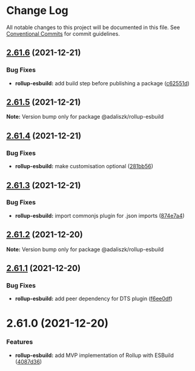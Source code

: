 # Change Log

All notable changes to this project will be documented in this file.
See [Conventional Commits](https://conventionalcommits.org) for commit guidelines.

## [2.61.6](https://github.com/adaliszk/node-toolbox/compare/@adaliszk/rollup-esbuild@2.61.5...@adaliszk/rollup-esbuild@2.61.6) (2021-12-21)


### Bug Fixes

* **rollup-esbuild:** add build step before publishing a package ([c62551d](https://github.com/adaliszk/node-toolbox/commit/c62551d3708a83ab518ddf3f8ead28721b86d1d0))





## [2.61.5](https://github.com/adaliszk/node-toolbox/compare/@adaliszk/rollup-esbuild@2.61.4...@adaliszk/rollup-esbuild@2.61.5) (2021-12-21)

**Note:** Version bump only for package @adaliszk/rollup-esbuild





## [2.61.4](https://github.com/adaliszk/node-toolbox/compare/@adaliszk/rollup-esbuild@2.61.3...@adaliszk/rollup-esbuild@2.61.4) (2021-12-21)


### Bug Fixes

* **rollup-esbuild:** make customisation optional ([281bb56](https://github.com/adaliszk/node-toolbox/commit/281bb561d4c2a931b4f401b98bc97f628978ac2e))





## [2.61.3](https://github.com/adaliszk/node-toolbox/compare/@adaliszk/rollup-esbuild@2.61.2...@adaliszk/rollup-esbuild@2.61.3) (2021-12-21)


### Bug Fixes

* **rollup-esbuild:** import commonjs plugin for .json imports ([874e7a4](https://github.com/adaliszk/node-toolbox/commit/874e7a463acda09f349f593b7ae7822e8d261b21))





## [2.61.2](https://github.com/adaliszk/node-toolbox/compare/@adaliszk/rollup-esbuild@2.61.1...@adaliszk/rollup-esbuild@2.61.2) (2021-12-20)

**Note:** Version bump only for package @adaliszk/rollup-esbuild





## [2.61.1](https://github.com/adaliszk/node-toolbox/compare/@adaliszk/rollup-esbuild@2.61.0...@adaliszk/rollup-esbuild@2.61.1) (2021-12-20)


### Bug Fixes

* **rollup-esbuild:** add peer dependency for DTS plugin ([f6ee0df](https://github.com/adaliszk/node-toolbox/commit/f6ee0df3a6c6df515e5bd057d91409f50c430a7a))





# 2.61.0 (2021-12-20)


### Features

* **rollup-esbuild:** add MVP implementation of Rollup with ESBuild ([4087d36](https://github.com/adaliszk/node-toolbox/commit/4087d3638b091b8d1cf6e75ce4e569b2e59071c8))
